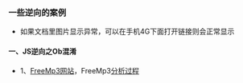 ### 一些逆向的案例
- 如果文档里图片显示异常，可以在手机4G下面打开链接则会正常显示
#### 一、JS逆向之Ob混淆
- 1、[FreeMp3网站](http://tool.liumingye.cn/music/?page=searchPage)，FreeMp3[分析过程](https://github.com/Shirmay1/Python3SpiderCase/blob/master/JS%E9%80%86%E5%90%91%E4%B9%8Bob%E6%B7%B7%E6%B7%86/FreeMp3/FreeMp3%E9%80%86%E5%90%91%E5%88%86%E6%9E%90%E8%BF%87%E7%A8%8B.md)
